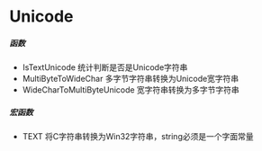 # Unicode
##### 函数
- IsTextUnicode 统计判断是否是Unicode字符串
- MultiByteToWideChar 多字节字符串转换为Unicode宽字符串
- WideCharToMultiByteUnicode 宽字符串转换为多字节字符串

##### 宏函数
- TEXT 将C字符串转换为Win32字符串，string必须是一个字面常量